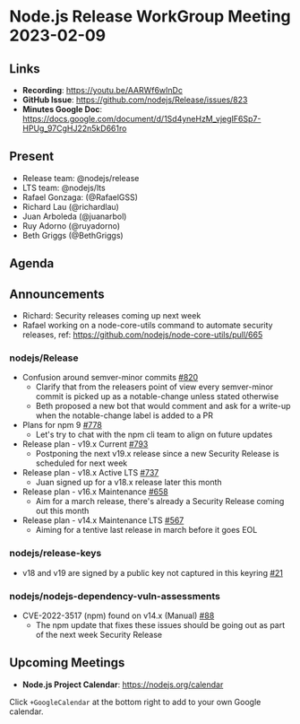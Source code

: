 # Node.js  Release WorkGroup Meeting 2023-02-09

## Links

* **Recording**: https://youtu.be/AARWf6wInDc
* **GitHub Issue**: https://github.com/nodejs/Release/issues/823
* **Minutes Google Doc**: https://docs.google.com/document/d/1Sd4yneHzM_vjegIF6Sp7-HPUg_97CgHJ22n5kD661ro

## Present

* Release team: @nodejs/release
* LTS team: @nodejs/lts
* Rafael Gonzaga: (@RafaelGSS)
* Richard Lau (@richardlau)
* Juan Arboleda (@juanarbol)
* Ruy Adorno (@ruyadorno)
* Beth Griggs (@BethGriggs)

## Agenda

## Announcements

* Richard: Security releases coming up next week
* Rafael working on a node-core-utils command to automate security releases, ref: https://github.com/nodejs/node-core-utils/pull/665

### nodejs/Release

* Confusion around semver-minor commits [#820](https://github.com/nodejs/Release/issues/820)
  * Clarify that from the releasers point of view every semver-minor commit is picked up as a notable-change unless stated otherwise
  * Beth proposed a new bot that would comment and ask for a write-up when the notable-change label is added to a PR
* Plans for npm 9 [#778](https://github.com/nodejs/Release/issues/778)
  * Let's try to chat with the npm cli team to align on future updates
* Release plan - v19.x Current [#793](https://github.com/nodejs/Release/issues/793)
  * Postponing the next v19.x release since a new Security Release is scheduled for next week
* Release plan - v18.x Active LTS [#737](https://github.com/nodejs/Release/issues/737)
  * Juan signed up for a v18.x release later this month
* Release plan - v16.x Maintenance [#658](https://github.com/nodejs/Release/issues/658)
  * Aim for a march release, there's already a Security Release coming out this month
* Release plan - v14.x Maintenance LTS [#567](https://github.com/nodejs/Release/issues/567)
  * Aiming for a tentive last release in march before it goes EOL

### nodejs/release-keys

* v18 and v19 are signed by a public key not captured in this keyring [#21](https://github.com/nodejs/release-keys/issues/21)

### nodejs/nodejs-dependency-vuln-assessments

* CVE-2022-3517 (npm) found on v14.x (Manual) [#88](https://github.com/nodejs/nodejs-dependency-vuln-assessments/issues/88)
  * The npm update that fixes these issues should be going out as part of the next week Security Release

## Upcoming Meetings

* **Node.js Project Calendar**: <https://nodejs.org/calendar>

Click `+GoogleCalendar` at the bottom right to add to your own Google calendar.

